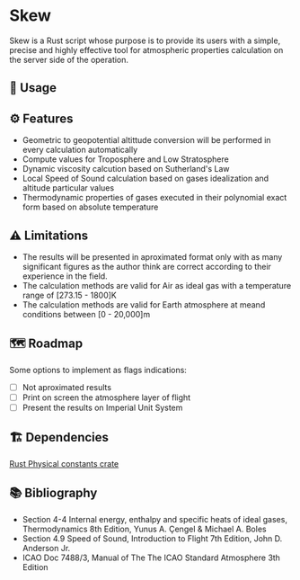 # Skew 
Skew is a Rust script whose purpose is to provide its users with a simple, precise and highly effective tool for atmospheric properties calculation on the server side of the operation.

## :memo: Usage

## :gear: Features
- Geometric to geopotential altittude conversion will be performed in every calculation automatically
- Compute values for Troposphere and Low Stratosphere
- Dynamic viscosity calcution based on Sutherland's Law
- Local Speed of Sound calculation based on gases idealization and altitude particular values
- Thermodynamic properties of gases executed in their polynomial exact form based on absolute temperature

## :warning: Limitations
- The results will be presented in aproximated format only with as many significant figures as the author think are correct according to their experience in the field.
- The calculation methods are valid for Air as ideal gas with a temperature range of [273.15 - 1800]K
- The calculation methods are valid for Earth atmosphere at meand conditions between [0 - 20,000]m

## :world_map: Roadmap
Some options to implement as flags indications:
- [ ] Not aproximated results
- [ ] Print on screen the atmosphere layer of flight
- [ ] Present the results on Imperial Unit System

## :building_construction: Dependencies
[Rust Physical constants crate](https://crates.io/crates/physical_constants)

## :books: Bibliography
- Section 4-4 Internal energy, enthalpy and specific heats of ideal gases, Thermodynamics 8th Edition, Yunus A. Çengel & Michael A. Boles
- Section 4.9 Speed of Sound, Introduction to Flight 7th Edition, John D. Anderson Jr.
- ICAO Doc 7488/3, Manual of The The ICAO Standard Atmosphere 3th Edition 
